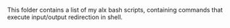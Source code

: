 This folder contains a list of my alx bash scripts, containing commands that execute input/output redirection in shell.
